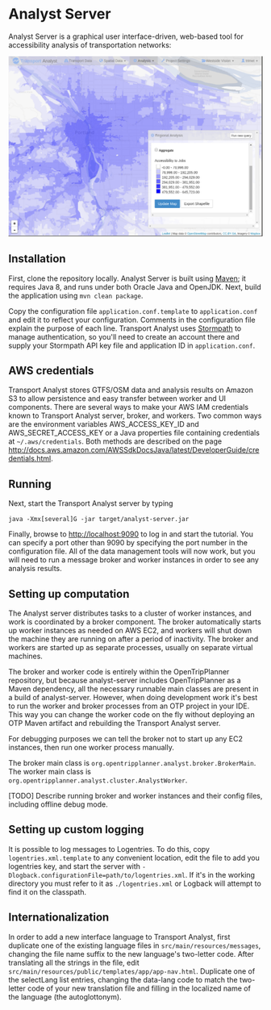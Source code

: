 # Analyst Server

Analyst Server is a graphical user interface-driven, web-based tool for accessibility analysis of transportation networks:

<img src="splash.png" alt="Analyst Server performing accessibility analysis in Portland, Ore." />

## Installation

First, clone the repository locally. Analyst Server is built using [Maven](https://maven.apache.org/); it requires Java 8, and runs under both Oracle Java and OpenJDK. Next, build the application using `mvn clean package`.

Copy the configuration file `application.conf.template` to `application.conf` and edit it to reflect your configuration. Comments in the configuration file explain the purpose of each line. Transport Analyst uses [Stormpath](https://www.stormpath.com) to manage authentication, so you'll need to create an account there and supply your Stormpath API key file and application ID in `application.conf`.

## AWS credentials

Transport Analyst stores GTFS/OSM data and analysis results on Amazon S3 to allow persistence and easy transfer between worker and UI components. There are several ways to make your AWS IAM credentials known to Transport Analyst server, broker, and workers. Two common ways are the environment variables AWS_ACCESS_KEY_ID and AWS_SECRET_ACCESS_KEY or a Java properties file containing credentials at `~/.aws/credentials`. Both methods are described on the page  http://docs.aws.amazon.com/AWSSdkDocsJava/latest/DeveloperGuide/credentials.html.

## Running

Next, start the Transport Analyst server by typing

    java -Xmx[several]G -jar target/analyst-server.jar

Finally, browse to [http://localhost:9090](http://localhost:9090) to log in and start the tutorial. You can specify a
port other than 9090 by specifying the port number in the configuration file. All of the data management tools will now work, but you will need to run a message broker and worker instances in order to see any analysis results.

## Setting up computation

The Analyst server distributes tasks to a cluster of worker instances, and work is coordinated by a broker component. The broker automatically starts up worker instances as needed on AWS EC2, and workers will shut down the machine they are running on after a period of inactivity. The broker and workers are started up as separate processes, usually on separate virtual machines.

The broker and worker code is entirely within the OpenTripPlanner repository, but because analyst-server includes OpenTripPlanner as a Maven dependency, all the necessary runnable main classes are present in a build of analyst-server. However, when doing development work it's best to run the worker and broker processes from an OTP project in your IDE. This way you can change the worker code on the fly without deploying an OTP Maven artifact and rebuilding the Transport Analyst server.

For debugging purposes we can tell the broker not to start up any EC2 instances, then run one worker process manually.

The broker main class is `org.opentripplanner.analyst.broker.BrokerMain`. The worker main class is `org.opentripplanner.analyst.cluster.AnalystWorker`.

[TODO] Describe running broker and worker instances and their config files, including offline debug mode.

## Setting up custom logging

It is possible to log messages to Logentries. To do this, copy `logentries.xml.template` to any convenient
location, edit the file to add you logentries key, and start the server with `-Dlogback.configurationFile=path/to/logentries.xml`.
If it's in the working directory you must refer to it as `./logentries.xml` or Logback will attempt
to find it on the classpath.

## Internationalization

In order to add a new interface language to Transport Analyst, first duplicate one of the existing language files in `src/main/resources/messages`, changing the file name suffix to the new language's two-letter code. After translating all the strings in the file, edit `src/main/resources/public/templates/app/app-nav.html`. Duplicate one of the selectLang list entries, changing the data-lang code to match the two-letter code of your new translation file and filling in the localized name of the language (the autoglottonym).
